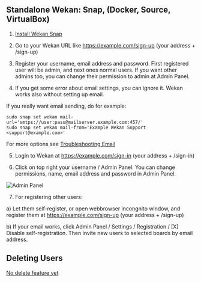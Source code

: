 ## Standalone Wekan: Snap, (Docker, Source, VirtualBox)

1) [Install Wekan Snap](https://github.com/wekan/wekan-snap/wiki/Install)

2) Go to your Wekan URL like https://example.com/sign-up (your address + /sign-up)

3) Register your username, email address and password. First registered user will be admin, and next ones normal users. If you want other admins too, you can change their permission to admin at Admin Panel.

4) If you get some error about email settings, you can ignore it. Wekan works also without setting up email.

If you really want email sending, do for example:
```
sudo snap set wekan mail-url='smtps://user:pass@mailserver.example.com:457/'
sudo snap set wekan mail-from='Example Wekan Support <support@example.com>'
```
For more options see [Troubleshooting Email](https://github.com/wekan/wekan/wiki/Troubleshooting-Mail)

5) Login to Wekan at https://example.com/sign-in (your address + /sign-in)

6) Click on top right your username / Admin Panel. You can change permissions, name, email address and password in Admin Panel.

![Admin Panel](https://wekan.github.io/wekan-admin-panel.png)

7) For registering other users:

a) Let them self-register, or open webbrowser incongnito window, and register them at https://example.com/sign-up (your address + /sign-up)

b) If your email works, click Admin Panel / Settings / Registration / [X] Disable self-registration. Then invite new users to selected boards by email address.

## Deleting Users

[No delete feature yet](https://github.com/wekan/wekan/issues/1289)